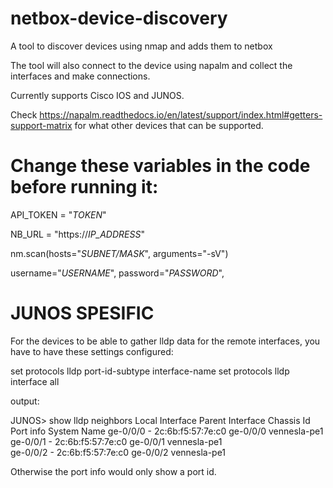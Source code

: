 # netbox-device-discovery
A tool to discover devices using nmap and adds them to netbox

The tool will also connect to the device using napalm and collect the interfaces and make connections.

Currently supports Cisco IOS and JUNOS. 

Check https://napalm.readthedocs.io/en/latest/support/index.html#getters-support-matrix for what other devices that can be supported.

# Change these variables in the code before running it:
API_TOKEN = "_TOKEN_"

NB_URL = "https://_IP_ADDRESS_"

nm.scan(hosts="_SUBNET/MASK_", arguments="-sV")

username="_USERNAME_",
password="_PASSWORD_",

# JUNOS SPESIFIC

For the devices to be able to gather lldp data for the remote interfaces, you have to have these settings configured:

set protocols lldp port-id-subtype interface-name
set protocols lldp interface all

output:

JUNOS> show lldp neighbors 
Local Interface    Parent Interface    Chassis Id          Port info          System Name
ge-0/0/0           -                   2c:6b:f5:57:7e:c0   ge-0/0/0           vennesla-pe1        
ge-0/0/1           -                   2c:6b:f5:57:7e:c0   ge-0/0/1           vennesla-pe1        
ge-0/0/2           -                   2c:6b:f5:57:7e:c0   ge-0/0/2           vennesla-pe1  

Otherwise the port info would only show a port id.
